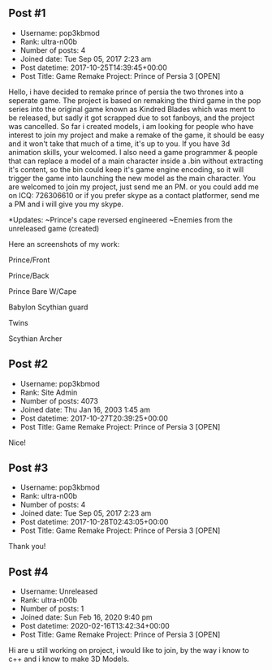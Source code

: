 ## Post #1
- Username: pop3kbmod
- Rank: ultra-n00b
- Number of posts: 4
- Joined date: Tue Sep 05, 2017 2:23 am
- Post datetime: 2017-10-25T14:39:45+00:00
- Post Title: Game Remake Project: Prince of Persia 3 [OPEN]

Hello, i have decided to remake prince of persia the two thrones into a seperate game. The project is based on remaking the third game in the pop series into the original game known as Kindred Blades which was ment to be released, but sadly it got scrapped due to sot fanboys, and the project was cancelled. So far i created models, i am looking for people who have interest to join my project and make a remake of the game, it should be easy and it won't take that much of a time, it's up to you. If you have 3d animation skills, your welcomed. I also need a game programmer & people that can replace a model of a main character inside a .bin without extracting it's content, so the bin could keep it's game engine encoding, so it will trigger the game into launching the new model as the main character. You are welcomed to join my project, just send me an PM. or you could add me on ICQ: 726306610 or if you prefer skype as a contact platformer, send me a PM and i will give you my skype. 

*Updates: 
~Prince's cape reversed engineered 
~Enemies from the unreleased game (created)

Here an screenshots of my work:

Prince/Front

Prince/Back

Prince Bare W/Cape

Babylon Scythian guard

Twins

Scythian Archer
## Post #2
- Username: pop3kbmod
- Rank: Site Admin
- Number of posts: 4073
- Joined date: Thu Jan 16, 2003 1:45 am
- Post datetime: 2017-10-27T20:39:25+00:00
- Post Title: Game Remake Project: Prince of Persia 3 [OPEN]

Nice!
## Post #3
- Username: pop3kbmod
- Rank: ultra-n00b
- Number of posts: 4
- Joined date: Tue Sep 05, 2017 2:23 am
- Post datetime: 2017-10-28T02:43:05+00:00
- Post Title: Game Remake Project: Prince of Persia 3 [OPEN]

Thank you!
## Post #4
- Username: Unreleased
- Rank: ultra-n00b
- Number of posts: 1
- Joined date: Sun Feb 16, 2020 9:40 pm
- Post datetime: 2020-02-16T13:42:34+00:00
- Post Title: Game Remake Project: Prince of Persia 3 [OPEN]

Hi are u still working on project, i would like to join, by the way i know to c++ and i know to make 3D Models.
